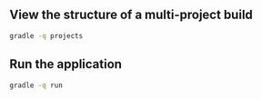 ## View the structure of a multi-project build

```sh
gradle -q projects
```

## Run the application

```sh
gradle -q run
```
